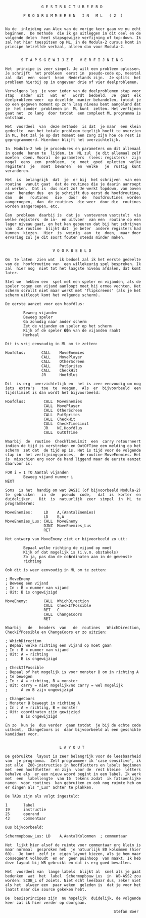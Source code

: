                           G E S T R U C T U R E E R D

                  P R O G R A M M E R E N   I N   M L   ( 2  )


          Na de  inleiding van Alex van de vorige keer gaan we nu echt
          beginnen.  De methode  die ik ga uitleggen in dit deel en de
          volgende delen  heet stapsgewijze verfijning of top-down. Ik
          zal het hier toespitsen op ML, in de Modula-2 cursus komt in
          principe hetzelfde verhaal, alleen dan voor Modula-2.


                 S T A P S G E W I J Z E   V E R F I J N I N G

          Het  principe is zeer simpel. Je wilt een probleem oplossen.
          Je schrijft  het probleem  eerst in  pseudo-code op, meestal
          zal  dat  een  soort  krom  Nederlands zijn.  Je splits  het
          probleem hierbij op in ongeveer drie of vier deelproblemen.

          Vervolgens leg  je voor ieder van de deelproblemen stap voor
          stap   nader  uit   wat  er   wordt  bedoeld.  Je  gaat  elk
          deelprobleem weer  op dezelfde  manier behandelen, totdat je
          op een gegeven moment op zo'n laag niveau bent aangeland dat
          je  het zonder  problemen in  ML kunt  zetten. Het verfijnen
          gaat net  zo lang  door totdat  een compleet ML programma is
          ontstaan.

          Het  voordeel  van  deze methode  is dat  je maar  een klein
          gedeelte  van het totale probleem tegelijk hoeft te overzien
          in ML, het zal je op dat moment een zorg zijn hoe de rest is
          geprogrammeerd. Hierdoor blijft het overzichtelijk.

          In  Modula-2 heb je procedures en parameters om dit allemaal
          in goede  banen te  lijden, in  ML zul  je dit allemaal zelf
          moeten  doen. Vooral  de parameters  (lees: registers)  zijn
          nogal  eens  een  probleem,  je  moet  goed  opletten  welke
          registers  je   moet  bewaren   en  welke   je  rustig  kunt
          veranderen.

          Het  is  belangrijk  dat  je  er bij  het schrijven  van een
          routine  vanuit gaat  dat de routines die je daarin aanroept
          al werken.  Dat is  dus niet zo! Je werkt topdown, van boven
          naar  beneden dus  en je schrijft dus eerst de hoofdroutine,
          dan   de   routines   die   door  de   hoofdroutines  worden
          aangeroepen,  dan  de routines  die weer  door die  routines
          worden aangeroepen, etc.

          Een  probleem  daarbij is  dat je  vantevoren vaststelt  via
          welke registers  de in-  en uitvoer  van een  routine op een
          lager niveau gaat, en het kan gebeuren dat bij het schrijven
          van  die routine  blijkt dat  je beter  andere registers had
          kunnen  kiezen.  Hier  is  weinig  aan  te  doen,  maar door
          ervaring zul je dit soort fouten steeds minder maken.


                               V O O R B E E L D

          Om  te laten  zien wat  ik bedoel zal ik het eerste gedeelte
          van de  hoofdroutine van  een willekeurig spel bespreken. Ik
          zal  hier nog  niet tot het laagste niveau afdalen, dat komt
          later.

          Stel we  hebben een  spel met een speler en vijanden, als de
          speler tegen een vijand aanloopt moet hij ermee vechten. Het
          scherm scrollt niet maar werkt met 'flipscreens' (als je het
          scherm uitloopt komt het volgende scherm).

          De eerste aanzet voor een hoofdlus:

                  Beweeg vijanden
                  Beweeg speler
                  Ga zonodig naar ander scherm
                  Zet de vijanden en speler op het scherm
                  Kijk of de speler ��n van de vijanden raakt
                  Herhaal

          Dit is vrij eenvoudig in ML om te zetten:

          Hoofdlus:       CALL    MoveEnemies
                          CALL    MovePlayer
                          CALL    OtherScreen
                          CALL    PutSprites
                          CALL    CheckHit
                          JR      Hoofdlus

          Dit  is erg  overzichtelijk en  het is zeer eenvoudig om nog
          iets  extra's   toe  te  voegen.  Als  er  bijvoorbeeld  een
          tijdslimiet is dan wordt het bijvoorbeeld:

          Hoofdlus:        CALL  MoveEnemies
                           CALL  MovePlayer
                           CALL  OtherScreen
                           CALL  PutSprites
                           CALL  CheckHit
                           CALL  CheckTimeLimit
                           JR    NC,Hoofdlus
                           CALL  OutOfTime

          Waarbij  de  routine  CheckTimeLimit  een  carry retourneert
          indien de tijd is verstreken en OutOfTime een melding op het
          scherm  zet dat  de tijd op is. Het is tijd voor de volgende
          stap in  het verfijningsproces,  de routine MoveEnemies. Het
          is  misschien erg voor de hand liggend maar de eerste aanzet
          daarvoor is:

          FOR i = 1 TO Aantal vijanden
                  Beweeg vijand nummer i
          NEXT

          Soms  is het  handig om wat BASIC (of bijvoorbeeld Modula-2)
          te  gebruiken   in  de   pseudo  code,   dat  is  korter  en
          duidelijker.   Dit  is  natuurlijk  zeer  simpel  in  ML  te
          programmeren:

          MoveEnemies:     LD    A,(AantalEnemies)
                           LD    B,A
          MoveEnemies_Lus: CALL  MoveEnemy
                           DJNZ  MoveEnemies_Lus
                           RET

          Het ontwerp van MoveEnemy ziet er bijvoorbeeld zo uit:

                  Bepaal welke richting de vijand op moet
                  Kijk of dat mogelijk is (i.v.m. obstakels)
                  Zo ja, pas dan de co�rdinaten aan in de gewenste
                  richting

          Ook dit is weer eenvoudig in ML om te zetten:

          ; MoveEnemy
          ; Beweeg een vijand
          ; In : B = nummer van vijand
          ; Uit: B is ongewijzigd

          MoveEnemy:       CALL  WhichDirection
                           CALL  CheckIfPossible
                           RET   C
                           CALL  ChangeCoors
                           RET

          Waarbij   de   headers  van   de  routines   WhichDirection,
          CheckIfPossible en ChangeCoors er zo uitzien:

          ; WhichDirection
          ; Bepaal welke richting een vijand op moet gaan
          ; In : B = nummer van vijand
          ; Uit: A = richting
          ;      B is ongewijzigd

          ; CheckIfPossible
          ; Bepaal of het mogelijk is voor monster B om in richting A
          ; te bewegen
          ; In : A = richting, B = monster
          ; Uit: carry = niet mogelijk/no carry = wel mogelijk
          ;      A en B zijn ongewijzigd

          ; ChangeCoors
          ; Monster B beweegt in richting A
          ; In : A = richting, B = monster
          ; Uit: coordinaten zijn gewijzigd
          ;      B is ongewijzigd

          En zo  kun je  dus verder  gaan totdat  je bij de echte code
          uitkomt,  ChangeCoors is  daar bijvoorbeeld al een geschikte
          kandidaat voor.


                                  L A Y O U T

          De gebruikte  layout is zeer belangrijk voor de leesbaarheid
          van  je programma.  Zelf programmeer ik 'case sensitive', ik
          zet alle  Z80-instructies in hoofdletters en labels beginnen
          met  een hoofdletter  en zijn  voor de  rest kleine  letters
          behalve als  er een nieuw woord begint in een label. Ik werk
          met  een  labellengte  van 16  tekens zodat  ik fatsoenlijke
          namen  voor routines  kan gebruiken en ook nog ruimte heb om
          er dingen als "_Lus" achter te plakken.

          De TABs zijn als volgt ingesteld:

          1       label
          19      instructie
          25      operand
          43      commentaar

          Dus bijvoorbeeld:

          Schermopbouw_Lus: LD    A,AantalKolommen  ; commentaar

          Het  lijkt hier alsof de ruimte voor commentaar erg klein is
          maar normaal  gesproken heb  je natuurlijk 80 kolommen (hier
          60).  Je kunt  zelf je  eigen layout kiezen, als je hem maar
          consequent volhoudt  en er  geen puinhoop  van maakt. Ik heb
          deze layout bij WR gebruikt en dat is erg goed bevallen.

          Het  voordeel van  lange labels  blijkt al  snel als je gaat
          bedenken  wat  het  label  Schermopbouw_Lus  in  WB-ASS2 zou
          worden: SCOB_L of zoiets. Niet echt leesbaar dus, zeker niet
          als het  alweer een  paar weken  geleden is  dat je voor het
          laatst naar die source gekeken hebt.

          De  basisprincipes zijn  nu hopelijk  duidelijk, de volgende
          keer zal ik hier verder op doorgaan.

                                                          Stefan Boer
